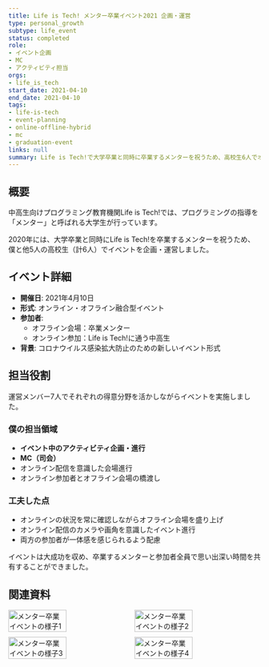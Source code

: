 ```yaml
---
title: Life is Tech! メンター卒業イベント2021 企画・運営
type: personal_growth
subtype: life_event
status: completed
role:
- イベント企画
- MC
- アクティビティ担当
orgs:
- life_is_tech
start_date: 2021-04-10
end_date: 2021-04-10
tags:
- life-is-tech
- event-planning
- online-offline-hybrid
- mc
- graduation-event
links: null
summary: Life is Tech!で大学卒業と同時に卒業するメンターを祝うため、高校生6人でオンライン・オフライン融合型の卒業イベントを企画・運営。MCとアクティビティを担当した。
---
```

## 概要
中高生向けプログラミング教育機関Life is Tech!では、プログラミングの指導を「メンター」と呼ばれる大学生が行っています。

2020年には、大学卒業と同時にLife is Tech!を卒業するメンターを祝うため、僕と他5人の高校生（計6人）でイベントを企画・運営しました。

## イベント詳細
- **開催日**: 2021年4月10日
- **形式**: オンライン・オフライン融合型イベント
- **参加者**: 
  - オフライン会場：卒業メンター
  - オンライン参加：Life is Tech!に通う中高生
- **背景**: コロナウイルス感染拡大防止のための新しいイベント形式

## 担当役割
運営メンバー7人でそれぞれの得意分野を活かしながらイベントを実施しました。

### 僕の担当領域
- **イベント中のアクティビティ企画・進行**
- **MC（司会）**
- オンライン配信を意識した会場進行
- オンライン参加者とオフライン会場の橋渡し

### 工夫した点
- オンラインの状況を常に確認しながらオフライン会場を盛り上げ
- オンライン配信のカメラや画角を意識したイベント進行
- 両方の参加者が一体感を感じられるよう配慮

イベントは大成功を収め、卒業するメンターと参加者全員で思い出深い時間を共有することができました。

## 関連資料
<div style="display: flex; flex-wrap: wrap; gap: 10px;">
  <img src="linked_assets/40_Personal_Growth/life_events/lit_mentor_graduation_event_2021/event_scene1.jpg" alt="メンター卒業イベントの様子1" width="48%">
  <img src="linked_assets/40_Personal_Growth/life_events/lit_mentor_graduation_event_2021/event_scene2.jpg" alt="メンター卒業イベントの様子2" width="48%">
  <img src="linked_assets/40_Personal_Growth/life_events/lit_mentor_graduation_event_2021/event_scene3.jpg" alt="メンター卒業イベントの様子3" width="48%">
  <img src="linked_assets/40_Personal_Growth/life_events/lit_mentor_graduation_event_2021/event_scene4.jpg" alt="メンター卒業イベントの様子4" width="48%">
</div>
